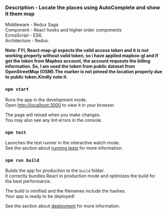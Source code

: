 ### Description - Locate the places using AutoComplete and show it them map

Middleware - Redux Saga \
Component - React hooks and higher order components \
EcmaScript - ES6.\
Architecture - Redux.

**Note: FYI, React-map-gl expects the valid access token and it is not working properly without valid token, so i have applied mapbox-gl and If get the token from Mapbox account, the account requests the billing information. So, I am used the token from public dataset from OpenStreetMap (OSM).The marker is not pinned the location properly due to public token.Kindly note it.**

### `npm start`

Runs the app in the development mode.\
Open [http://localhost:3000](http://localhost:3000) to view it in your browser.

The page will reload when you make changes.\
You may also see any lint errors in the console.

### `npm test`

Launches the test runner in the interactive watch mode.\
See the section about [running tests](https://facebook.github.io/create-react-app/docs/running-tests) for more information.

### `npm run build`

Builds the app for production to the `build` folder.\
It correctly bundles React in production mode and optimizes the build for the best performance.

The build is minified and the filenames include the hashes.\
Your app is ready to be deployed!

See the section about [deployment](https://facebook.github.io/create-react-app/docs/deployment) for more information.

